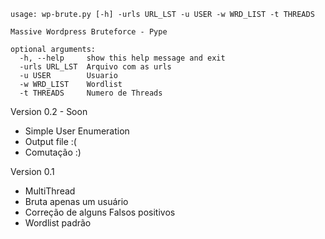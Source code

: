 ```
usage: wp-brute.py [-h] -urls URL_LST -u USER -w WRD_LIST -t THREADS

Massive Wordpress Bruteforce - Pype

optional arguments:
  -h, --help     show this help message and exit
  -urls URL_LST  Arquivo com as urls
  -u USER        Usuario
  -w WRD_LIST    Wordlist
  -t THREADS     Numero de Threads
```

Version 0.2 - Soon
  - Simple User Enumeration
  - Output file :(
  - Comutação :)

Version 0.1 
  - MultiThread
  - Bruta apenas um usuário
  - Correção de alguns Falsos positivos
  - Wordlist padrão

